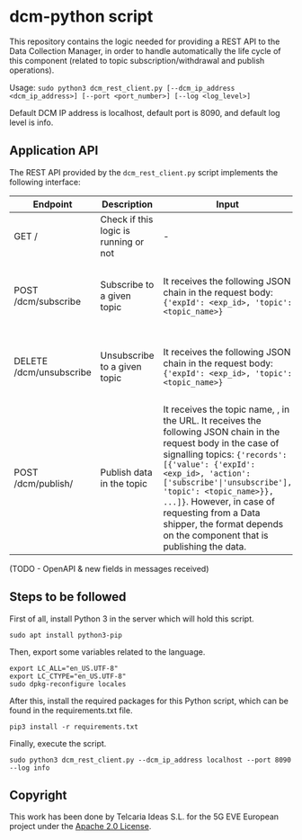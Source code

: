 # dcm-python script

This repository contains the logic needed for providing a REST API to the Data Collection Manager, in order to handle automatically the life cycle of this component (related to topic subscription/withdrawal and publish operations).

Usage: `sudo python3 dcm_rest_client.py [--dcm_ip_address <dcm_ip_address>] [--port <port_number>] [--log <log_level>]`

Default DCM IP address is localhost, default port is 8090, and default log level is info.

## Application API

The REST API provided by the `dcm_rest_client.py` script implements the following interface:

| Endpoint | Description | Input | Output |
| --- | --- | --- | --- |
| GET / | Check if this logic is running or not | - | 200 - OK |
| POST /dcm/subscribe | Subscribe to a given topic | It receives the following JSON chain in the request body: `{'expId': <exp_id>, 'topic': <topic_name>}` | 201 - accepted, 400 - error parsing request |
| DELETE /dcm/unsubscribe | Unsubscribe to a given topic | It receives the following JSON chain in the request body: `{'expId': <exp_id>, 'topic': <topic_name>}` | 201 - accepted, 400 - error parsing request |
| POST /dcm/publish/<topic> | Publish data in the topic <topic> | It receives the topic name, <topic>, in the URL. It receives the following JSON chain in the request body in the case of signalling topics: `{'records': [{'value': {'expId': <exp_id>, 'action': ['subscribe'\|'unsubscribe'], 'topic': <topic_name>}}, ...]}`. However, in case of requesting from a Data shipper, the format depends on the component that is publishing the data. | 201 - accepted, 400 - error parsing request |

(TODO - OpenAPI & new fields in messages received)

## Steps to be followed

First of all, install Python 3 in the server which will hold this script.

```shell
sudo apt install python3-pip
```

Then, export some variables related to the language.

```shell
export LC_ALL="en_US.UTF-8"
export LC_CTYPE="en_US.UTF-8"
sudo dpkg-reconfigure locales
```

After this, install the required packages for this Python script, which can be found in the requirements.txt file.

```shell
pip3 install -r requirements.txt
```

Finally, execute the script.

```shell
sudo python3 dcm_rest_client.py --dcm_ip_address localhost --port 8090 --log info
```

## Copyright

This work has been done by Telcaria Ideas S.L. for the 5G EVE European project under the [Apache 2.0 License](LICENSE).
